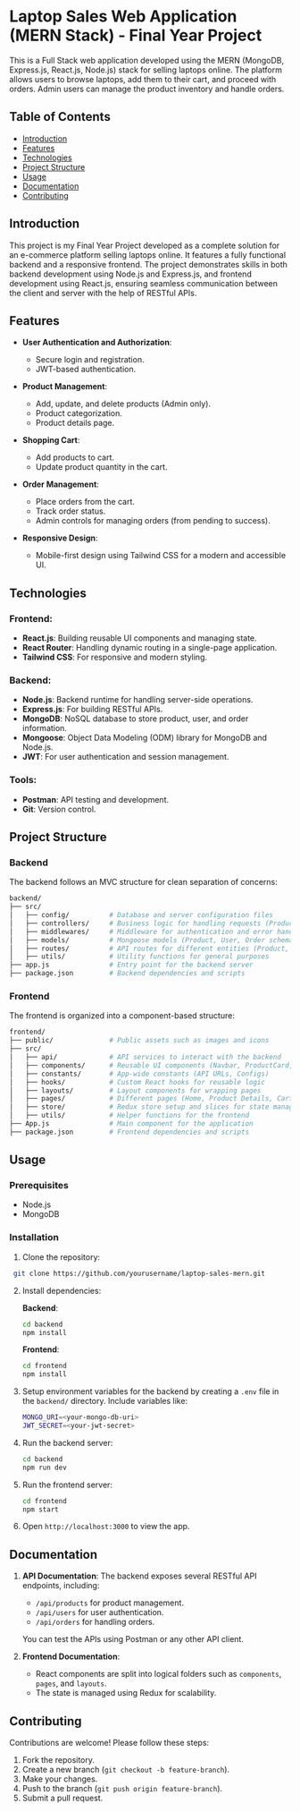 
# Laptop Sales Web Application (MERN Stack) - Final Year Project

This is a Full Stack web application developed using the MERN (MongoDB, Express.js, React.js, Node.js) stack for selling laptops online. The platform allows users to browse laptops, add them to their cart, and proceed with orders. Admin users can manage the product inventory and handle orders.

## Table of Contents
- [Introduction](#introduction)
- [Features](#features)
- [Technologies](#technologies)
- [Project Structure](#project-structure)
- [Usage](#usage)
- [Documentation](#documentation)
- [Contributing](#contributing)

## Introduction

This project is my Final Year Project developed as a complete solution for an e-commerce platform selling laptops online. It features a fully functional backend and a responsive frontend. The project demonstrates skills in both backend development using Node.js and Express.js, and frontend development using React.js, ensuring seamless communication between the client and server with the help of RESTful APIs.

## Features

- **User Authentication and Authorization**:
  - Secure login and registration.
  - JWT-based authentication.
  
- **Product Management**:
  - Add, update, and delete products (Admin only).
  - Product categorization.
  - Product details page.

- **Shopping Cart**:
  - Add products to cart.
  - Update product quantity in the cart.
  
- **Order Management**:
  - Place orders from the cart.
  - Track order status.
  - Admin controls for managing orders (from pending to success).

- **Responsive Design**:
  - Mobile-first design using Tailwind CSS for a modern and accessible UI.

## Technologies

### Frontend:
- **React.js**: Building reusable UI components and managing state.
- **React Router**: Handling dynamic routing in a single-page application.
- **Tailwind CSS**: For responsive and modern styling.

### Backend:
- **Node.js**: Backend runtime for handling server-side operations.
- **Express.js**: For building RESTful APIs.
- **MongoDB**: NoSQL database to store product, user, and order information.
- **Mongoose**: Object Data Modeling (ODM) library for MongoDB and Node.js.
- **JWT**: For user authentication and session management.

### Tools:
- **Postman**: API testing and development.
- **Git**: Version control.

## Project Structure

### Backend

The backend follows an MVC structure for clean separation of concerns:

```bash
backend/
├── src/
│   ├── config/          # Database and server configuration files
│   ├── controllers/     # Business logic for handling requests (Product, User, Order)
│   ├── middlewares/     # Middleware for authentication and error handling
│   ├── models/          # Mongoose models (Product, User, Order schemas)
│   ├── routes/          # API routes for different entities (Product, User, Order)
│   ├── utils/           # Utility functions for general purposes
├── app.js               # Entry point for the backend server
├── package.json         # Backend dependencies and scripts
```

### Frontend

The frontend is organized into a component-based structure:

```bash
frontend/
├── public/              # Public assets such as images and icons
├── src/
│   ├── api/             # API services to interact with the backend
│   ├── components/      # Reusable UI components (Navbar, ProductCard, etc.)
│   ├── constants/       # App-wide constants (API URLs, Configs)
│   ├── hooks/           # Custom React hooks for reusable logic
│   ├── layouts/         # Layout components for wrapping pages
│   ├── pages/           # Different pages (Home, Product Details, Cart, etc.)
│   ├── store/           # Redux store setup and slices for state management
│   ├── utils/           # Helper functions for the frontend
├── App.js               # Main component for the application
├── package.json         # Frontend dependencies and scripts
```

## Usage

### Prerequisites
- Node.js
- MongoDB

### Installation

1. Clone the repository:
  ```bash
   git clone https://github.com/yourusername/laptop-sales-mern.git
   ```

2. Install dependencies:

   **Backend**:
   ```bash
   cd backend
   npm install
   ```

   **Frontend**:
   ```bash
   cd frontend
   npm install
   ```

3. Setup environment variables for the backend by creating a `.env` file in the `backend/` directory. Include variables like:
   ```bash
   MONGO_URI=<your-mongo-db-uri>
   JWT_SECRET=<your-jwt-secret>
   ```

4. Run the backend server:
   ```bash
   cd backend
   npm run dev
   ```

5. Run the frontend server:
   ```bash
   cd frontend
   npm start
   ```

6. Open `http://localhost:3000` to view the app.

## Documentation

1. **API Documentation**: The backend exposes several RESTful API endpoints, including:
   - `/api/products` for product management.
   - `/api/users` for user authentication.
   - `/api/orders` for handling orders.
   
   You can test the APIs using Postman or any other API client.

2. **Frontend Documentation**:
   - React components are split into logical folders such as `components`, `pages`, and `layouts`.
   - The state is managed using Redux for scalability.

## Contributing

Contributions are welcome! Please follow these steps:
1. Fork the repository.
2. Create a new branch (`git checkout -b feature-branch`).
3. Make your changes.
4. Push to the branch (`git push origin feature-branch`).
5. Submit a pull request.
